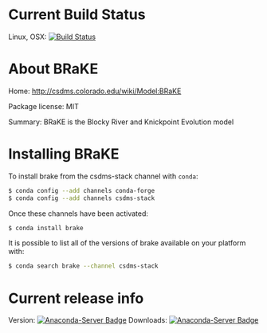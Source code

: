 # Current Build Status

Linux, OSX: [![Build Status](https://travis-ci.org/csdms-stack/brake-recipe.svg?branch=master)](https://travis-ci.org/csdms-stack/brake-recipe)

# About BRaKE

Home: http://csdms.colorado.edu/wiki/Model:BRaKE

Package license: MIT

Summary: BRaKE is the Blocky River and Knickpoint Evolution model

# Installing BRaKE

To install brake from the csdms-stack channel with `conda`:

```bash
$ conda config --add channels conda-forge
$ conda config --add channels csdms-stack
```

Once these channels have been activated:

```bash
$ conda install brake
```

It is possible to list all of the versions of brake available on your
platform with:

```bash
$ conda search brake --channel csdms-stack
```

# Current release info

Version: [![Anaconda-Server Badge](https://anaconda.org/csdms-stack/brake/badges/version.svg)](https://anaconda.org/csdms-stack/brake)
Downloads: [![Anaconda-Server Badge](https://anaconda.org/csdms-stack/brake/badges/downloads.svg)](https://anaconda.org/csdms-stack/brake)
